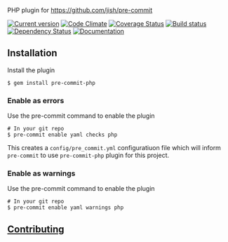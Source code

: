 PHP plugin for https://github.com/jish/pre-commit

[![Current version](https://badge.fury.io/rb/pre-commit-php.svg)](https://rubygems.org/gems/pre-commit-php)
[![Code Climate](https://img.shields.io/codeclimate/github/pre-commit-plugins/pre-commit-php.svg)](https://codeclimate.com/github/pre-commit-plugins/pre-commit-php)
[![Coverage Status](https://img.shields.io/coveralls/pre-commit-plugins/pre-commit-php/master.svg)](https://coveralls.io/r/pre-commit-plugins/pre-commit-php?branch=master)
[![Build status](https://travis-ci.org/pre-commit-plugins/pre-commit-php.svg?branch=master)](https://travis-ci.org/pre-commit-plugins/pre-commit-php)
[![Dependency Status](https://gemnasium.com/pre-commit-plugins/pre-commit-php.png)](https://gemnasium.com/pre-commit-plugins/pre-commit-php)
[![Documentation](https://img.shields.io/badge/yard-docs-blue.svg)](http://rubydoc.info/gems/pre-commit-php/frames)

## Installation

Install the plugin

    $ gem install pre-commit-php

### Enable as errors

Use the pre-commit command to enable the plugin

    # In your git repo
    $ pre-commit enable yaml checks php

This creates a `config/pre_commit.yml` configuratiuon file which will
inform `pre-commit` to use `pre-commit-php` plugin for this project.

### Enable as warnings

Use the pre-commit command to enable the plugin

    # In your git repo
    $ pre-commit enable yaml warnings php

## [Contributing](CONTRIBUTING.md)
